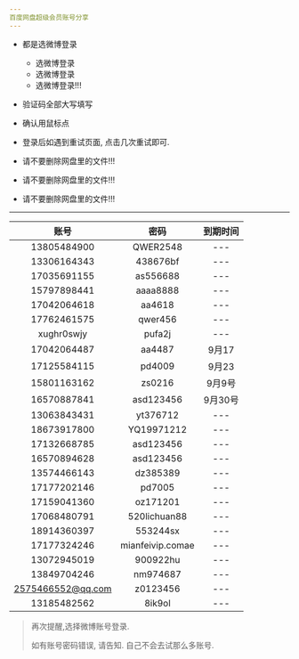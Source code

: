 ```yaml
---
百度网盘超级会员账号分享
---
```


- 都是选微博登录
    - 选微博登录
    - 选微博登录
    - 选微博登录!!!
- 验证码全部大写填写
- 确认用鼠标点
- 登录后如遇到重试页面, 点击几次重试即可.

- 请不要删除网盘里的文件!!!
- 请不要删除网盘里的文件!!!
- 请不要删除网盘里的文件!!!

------



|       账号        |       密码       | 到期时间 |
| :---------------: | :--------------: | :------: |
| 13805484900 | QWER2548 | --- |
| 13306164343 | 438676bf | --- |
| 17035691155 | as556688 | --- |
| 15797898441 | aaaa8888 | --- |
| 17042064618 | aa4618 | --- |
|  17762461575  |   qwer456    |   ---    |
|    xughr0swjy     |      pufa2j      |   ---    |
|    17042064487    |      aa4487      |  9月17   |
|    17125584115    |      pd4009      |  9月23   |
|    15801163162    |      zs0216      |  9月9号  |
|    16570887841    |    asd123456     | 9月30号  |
|    13063843431    |     yt376712     |   ---    |
|    18673917800    |    YQ19971212    |   ---    |
|    17132668785    |    asd123456     |   ---    |
|    16570894628    |    asd123456     |   ---    |
|    13574466143    |     dz385389     |   ---    |
|    17177202146    |      pd7005      |   ---    |
|    17159041360    |     oz171201     |   ---    |
|    17068480791    |   520lichuan88   |   ---    |
|    18914360397    |     553244sx     |   ---    |
|    17177324246    | mianfeivip.comae |   ---    |
|    13072945019    |     900922hu     |   ---    |
|    13849704246    |     nm974687     |   ---    |
| 2575466552@qq.com |     z0123456     |   ---    |
|    13185482562    |      8ik9ol      |   ---    |


>  再次提醒,选择微博账号登录.
>
>  如有账号密码错误, 请告知. 自己不会去试那么多账号.